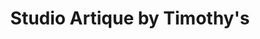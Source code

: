 ---
title: "Studio Artique by Timothy's"
url: /san-clemente/studio-artique-by-timothys/
shop: Kunst
---